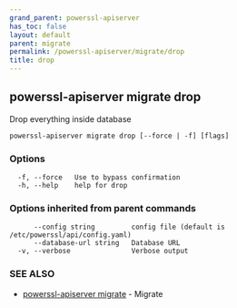 ```yaml
---
grand_parent: powerssl-apiserver
has_toc: false
layout: default
parent: migrate
permalink: /powerssl-apiserver/migrate/drop
title: drop
---
```

## powerssl-apiserver migrate drop

Drop everything inside database

```
powerssl-apiserver migrate drop [--force | -f] [flags]
```

### Options

```
  -f, --force   Use to bypass confirmation
  -h, --help    help for drop
```

### Options inherited from parent commands

```
      --config string         config file (default is /etc/powerssl/api/config.yaml)
      --database-url string   Database URL
  -v, --verbose               Verbose output
```

### SEE ALSO

* [powerssl-apiserver migrate](/powerssl-apiserver/migrate)	 - Migrate
